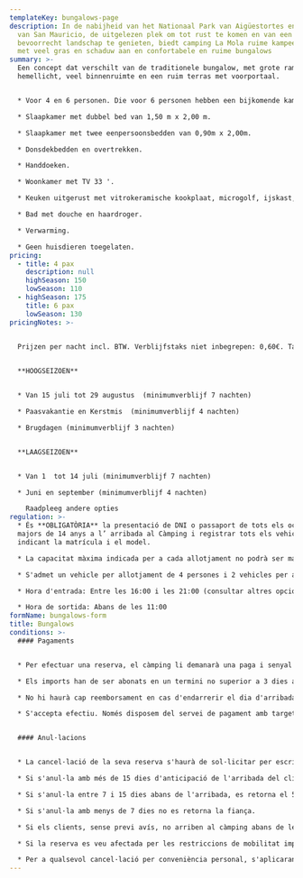 ```yaml
---
templateKey: bungalows-page
description: In de nabijheid van het Nationaal Park van Aigüestortes en het Meer
  van San Mauricio, de uitgelezen plek om tot rust te komen en van een
  bevoorrecht landschap te genieten, biedt camping La Mola ruime kampeerplaatsen
  met veel gras en schaduw aan en confortabele en ruime bungalows
summary: >-
  Een concept dat verschilt van de traditionele bungalow, met grote ramen, veel
  hemellicht, veel binnenruimte en een ruim terras met voorportaal.


  * Voor 4 en 6 personen. Die voor 6 personen hebben een bijkomende kamer op de zolder. 

  * Slaapkamer met dubbel bed van 1,50 m x 2,00 m.

  * Slaapkamer met twee eenpersoonsbedden van 0,90m x 2,00m.

  * Donsdekbedden en overtrekken.

  * Handdoeken.

  * Woonkamer met TV 33 '.

  * Keuken uitgerust met vitrokeramische kookplaat, microgolf, ijskast, vaatwasser, koffiezetmachine Nespreso, broodrooster, citruspers, mixer, huisraad en vaatwerk.

  * Bad met douche en haardroger.

  * Verwarming.

  * Geen huisdieren toegelaten.
pricing:
  - title: 4 pax
    description: null
    highSeason: 150
    lowSeason: 110
  - highSeason: 175
    title: 6 pax
    lowSeason: 130
pricingNotes: >-
  

  Prijzen per nacht incl. BTW. Verblijfstaks niet inbegrepen: 0,60€. Tarief per persoon (+16 jaar) en per dag, met een maximum van 7 dagen.                                                                                                                                         Lakens en handdoeken niet inbegrepen. Huuroptie 6 € per persoon en per verblijf.


  **HOOGSEIZOEN**                   


  * Van 15 juli tot 29 augustus  (minimumverblijf 7 nachten)                           

  * Paasvakantie en Kerstmis  (minimumverblijf 4 nachten)

  * Brugdagen (minimumverblijf 3 nachten)


  **LAAGSEIZOEN**


  * Van 1  tot 14 juli (minimumverblijf 7 nachten)             

  * Juni en september (minimumverblijf 4 nachten)

    Raadpleeg andere opties
regulation: >-
  * És **OBLIGATÒRIA** la presentació de DNI o passaport de tots els ocupants
  majors de 14 anys a l’ arribada al Càmping i registrar tots els vehicles,
  indicant la matrícula i el model.

  * La capacitat màxima indicada per a cada allotjament no podrà ser mai superada sense autorització.

  * S'admet un vehicle per allotjament de 4 persones i 2 vehicles per allotjament de 6 persones inclosos en el preu. Tot vehicle suplementari haurà de ser registrat i abonat segons tarifa en vigor.

  * Hora d'entrada: Entre les 16:00 i les 21:00 (consultar altres opcions).

  * Hora de sortida: Abans de les 11:00
formName: bungalows-form
title: Bungalows
conditions: >-
  #### Pagaments


  * Per efectuar una reserva, el càmping li demanarà una paga i senyal que, depenent de la temporada, pot arribar a ser del 40% sobre el total de l'estada.

  * Els imports han de ser abonats en un termini no superior a 3 dies a comptar de la data de la sol·licitud i es realitzaran mitjançant transferència al compte que es comunicarà en el moment de formalitzar la reserva. La quantitat restant es liquidarà a l'arribada al càmping.

  * No hi haurà cap reemborsament en cas d'endarrerir el dia d'arribada o anticipar el dia de sortida.

  * S'accepta efectiu. Només disposem del servei de pagament amb targeta durant els mesos de Juliol i Agost. Existeix també la possibilitat de realitzar una transferència bancària .


  #### Anul·lacions


  * La cancel·lació de la seva reserva s'haurà de sol·licitar per escrit mitjançant correu electrònic a *[info@campinglamola.com](mailto:info@campinglamola.com)*

  * Si s'anul·la amb més de 15 dies d'anticipació de l'arribada del client, es retorna el 90% de la fiança.

  * Si s'anul·la entre 7 i 15 dies abans de l'arribada, es retorna el 50% de la fiança.

  * Si s'anul·la amb menys de 7 dies no es retorna la fiança.

  * Si els clients, sense previ avís, no arriben al càmping abans de les 22.00 h. del dia d'arribada, s'entendrà cancel·lada la reserva.

  * Si la reserva es veu afectada per les restriccions de mobilitat imposades pel Govern en relació al Covid-19, es reemborsarà del 100% del dipòsit entregat. 

  * Per a qualsevol cancel·lació per conveniència personal, s'aplicaran les nostres Condicions Generals d'anul·lació.
---
```

